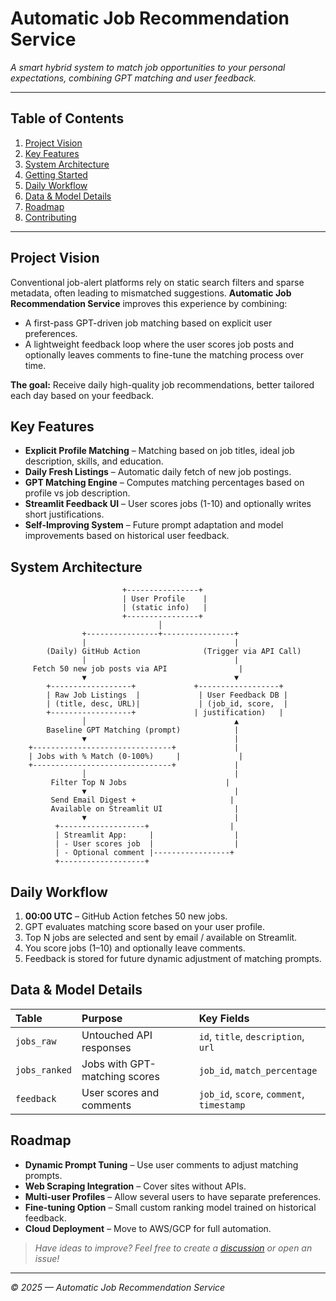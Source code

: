 # Automatic Job Recommendation Service

_A smart hybrid system to match job opportunities to your personal expectations, combining GPT matching and user feedback._

---

## Table of Contents
1. [Project Vision](#project-vision)
2. [Key Features](#key-features)
3. [System Architecture](#system-architecture)
5. [Getting Started](#getting-started)
6. [Daily Workflow](#daily-workflow)
7. [Data & Model Details](#data--model-details)
8. [Roadmap](#roadmap)
9. [Contributing](#contributing)
---

## Project Vision

Conventional job-alert platforms rely on static search filters and sparse metadata, often leading to mismatched suggestions. **Automatic Job Recommendation Service** improves this experience by combining:
- A first-pass GPT-driven job matching based on explicit user preferences.
- A lightweight feedback loop where the user scores job posts and optionally leaves comments to fine-tune the matching process over time.

**The goal:** Receive daily high-quality job recommendations, better tailored each day based on your feedback.

## Key Features
- **Explicit Profile Matching** – Matching based on job titles, ideal job description, skills, and education.
- **Daily Fresh Listings** – Automatic daily fetch of new job postings.
- **GPT Matching Engine** – Computes matching percentages based on profile vs job description.
- **Streamlit Feedback UI** – User scores jobs (1-10) and optionally writes short justifications.
- **Self-Improving System** – Future prompt adaptation and model improvements based on historical user feedback.

## System Architecture
```text
                         +----------------+
                         | User Profile    |
                         | (static info)   |
                         +----------------+
                                 │
                +----------------+----------------+
                |                                 |
        (Daily) GitHub Action              (Trigger via API Call)
                |                                 |
     Fetch 50 new job posts via API                |
                ▼                                 ▼
        +------------------+             +------------------+
        | Raw Job Listings  |             | User Feedback DB |
        | (title, desc, URL)|             | (job_id, score,  |
        +------------------+             | justification)   |
                │                                 ▲
        Baseline GPT Matching (prompt)            |
                ▼                                 |
    +-------------------------------+             |
    | Jobs with % Match (0-100%)     |             |
    +-------------------------------+             |
                │                                 |
         Filter Top N Jobs                      |
                ▼                                 |
         Send Email Digest +                     |
         Available on Streamlit UI                |
                ▼                                 |
          +-------------------+                  |
          | Streamlit App:     |                  |
          | - User scores job  |                  |
          | - Optional comment |-----------------+
          +-------------------+
```

## Daily Workflow
1. **00:00 UTC** – GitHub Action fetches 50 new jobs.
2. GPT evaluates matching score based on your user profile.
3. Top N jobs are selected and sent by email / available on Streamlit.
4. You score jobs (1–10) and optionally leave comments.
5. Feedback is stored for future dynamic adjustment of matching prompts.

## Data & Model Details

| Table | Purpose | Key Fields |
|:-----|:--------|:----------|
| `jobs_raw` | Untouched API responses | `id`, `title`, `description`, `url` |
| `jobs_ranked` | Jobs with GPT-matching scores | `job_id`, `match_percentage` |
| `feedback` | User scores and comments | `job_id`, `score`, `comment`, `timestamp` |

## Roadmap
- **Dynamic Prompt Tuning** – Use user comments to adjust matching prompts.
- **Web Scraping Integration** – Cover sites without APIs.
- **Multi-user Profiles** – Allow several users to have separate preferences.
- **Fine-tuning Option** – Small custom ranking model trained on historical feedback.
- **Cloud Deployment** – Move to AWS/GCP for full automation.

> *Have ideas to improve? Feel free to create a [discussion](https://github.com/<repo>/discussions) or open an issue!*


---

*© 2025 — Automatic Job Recommendation Service*





